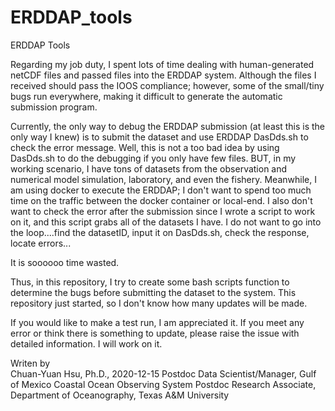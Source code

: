 # ERDDAP_tools
ERDDAP Tools

Regarding my job duty, I spent lots of time dealing with human-generated netCDF files and passed files into the ERDDAP system. Although the files I received should pass the IOOS compliance; however, some of the small/tiny bugs run everywhere, making it difficult to generate the automatic submission program. 

Currently, the only way to debug the ERDDAP submission (at least this is the only way I knew) is to submit the dataset and use ERDDAP DasDds.sh to check the error message. Well, this is not a too bad idea by using DasDds.sh to do the debugging if you only have few files. BUT, in my working scenario, I have tons of datasets from the observation and numerical model simulation, laboratory, and even the fishery. Meanwhile, I am using docker to execute the ERDDAP; I don't want to spend too much time on the traffic between the docker container or local-end. I also don't want to check the error after the submission since I wrote a script to work on it, and this script grabs all of the datasets I have. I do not want to go into the loop....find the datasetID, input it on DasDds.sh, check the response, locate errors... 

It is soooooo time wasted.

Thus, in this repository, I try to create some bash scripts function to determine the bugs before submitting the dataset to the system. This repository just started, so I don't know how many updates will be made. 

If you would like to make a test run, I am appreciated it. 
If you meet any error or think there is something to update, please raise the issue with detailed information. I will work on it.


Writen by  
   Chuan-Yuan Hsu, Ph.D., 2020-12-15
       Postdoc Data Scientist/Manager, Gulf of Mexico Coastal Ocean Observing System
       Postdoc Research Associate, Department of Oceanography, Texas A&M University
